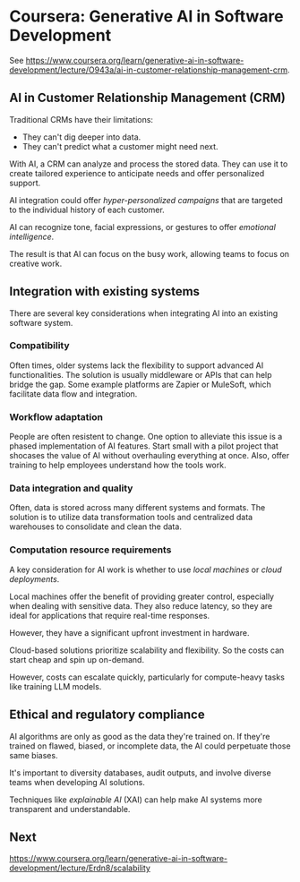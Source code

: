 # Coursera: Generative AI in Software Development

See https://www.coursera.org/learn/generative-ai-in-software-development/lecture/O943a/ai-in-customer-relationship-management-crm.

## AI in Customer Relationship Management (CRM)

Traditional CRMs have their limitations:
* They can't dig deeper into data.
* They can't predict what a customer might need next.

With AI, a CRM can analyze and process the stored data. They can use it to create tailored experience to anticipate needs and offer personalized support.

AI integration could offer *hyper-personalized campaigns* that are targeted to the individual history of each customer.

AI can recognize tone, facial expressions, or gestures to offer *emotional intelligence*.

The result is that AI can focus on the busy work, allowing teams to focus on creative work.

## Integration with existing systems

There are several key considerations when integrating AI into an existing software system.

### Compatibility

Often times, older systems lack the flexibility to support advanced AI functionalities. The solution is usually middleware or APIs that can help bridge the gap. Some example platforms are Zapier or MuleSoft, which facilitate data flow and integration.

### Workflow adaptation

People are often resistent to change. One option to alleviate this issue is a phased implementation of AI features. Start small with a pilot project that shocases the value of AI without overhauling everything at once. Also, offer training to help employees understand how the tools work.

### Data integration and quality

Often, data is stored across many different systems and formats. The solution is to utilize data transformation tools and centralized data warehouses to consolidate and clean the data.

### Computation resource requirements

A key consideration for AI work is whether to use *local machines* or *cloud deployments*.

Local machines offer the benefit of providing greater control, especially when dealing with sensitive data. They also reduce latency, so they are ideal for applications that require real-time responses.

However, they have a significant upfront investment in hardware.

Cloud-based solutions prioritize scalability and flexibility. So the costs can start cheap and spin up on-demand.

However, costs can escalate quickly, particularly for compute-heavy tasks like training LLM models.

## Ethical and regulatory compliance

AI algorithms are only as good as the data they're trained on. If they're trained on flawed, biased, or incomplete data, the AI could perpetuate those same biases.

It's important to diversity databases, audit outputs, and involve diverse teams when developing AI solutions.

Techniques like *explainable AI* (XAI) can help make AI systems more transparent and understandable.

## Next

https://www.coursera.org/learn/generative-ai-in-software-development/lecture/Erdn8/scalability